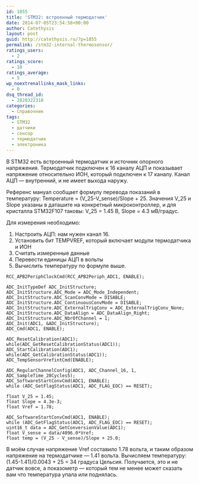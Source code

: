 ```yaml
---
id: 1855
title: 'STM32: встроенный термодатчик'
date: 2014-07-05T23:54:58+00:00
author: Catethysis
layout: post
guid: http://catethysis.ru/?p=1855
permalink: /stm32-internal-thermosensor/
ratings_users:
  - 2
ratings_score:
  - 10
ratings_average:
  - 5
wp_noextrenallinks_mask_links:
  - 0
dsq_thread_id:
  - 2820322318
categories:
  - Справочник
tags:
  - STM32
  - датчики
  - сенсор
  - термодатчик
  - электроника
---
```

В STM32 есть встроенный термодатчик и источник опорного напряжения. Термодатчик подключен к 16 каналу АЦП и показывает напряжение относительно ИОН, который подключен к 17 каналу. Канал АЦП &#8212; внутренний, и не имеет выхода наружу.

Референс мануал сообщает формулу перевода показаний в температуру: Temperature = (V\_25-V\_sense)/Slope + 25. Значения V\_25 и Slope указаны в даташите на конкретный микроконтроллер, и для кристалла STM32F107 таковы: V\_25 = 1.45 В, Slope = 4.3 мВ/градус.

Для измерения необходимо:

  1. Настроить АЦП: нам нужен канал 16.
  2. Установить бит TEMPVREF, который включает модули термодатчика и ИОН
  3. Считать измеренные данные
  4. Перевести единицы АЦП в вольты
  5. Вычислить температуру по формуле выше.

<pre><code class="cpp">RCC_APB2PeriphClockCmd(RCC_APB2Periph_ADC1, ENABLE);

ADC_InitTypeDef ADC_InitStructure;
ADC_InitStructure.ADC_Mode = ADC_Mode_Independent;
ADC_InitStructure.ADC_ScanConvMode = DISABLE;
ADC_InitStructure.ADC_ContinuousConvMode = DISABLE;
ADC_InitStructure.ADC_ExternalTrigConv = ADC_ExternalTrigConv_None;
ADC_InitStructure.ADC_DataAlign = ADC_DataAlign_Right;
ADC_InitStructure.ADC_NbrOfChannel = 1;
ADC_Init(ADC1, &ADC_InitStructure);
ADC_Cmd(ADC1, ENABLE);

ADC_ResetCalibration(ADC1);
while(ADC_GetResetCalibrationStatus(ADC1));
ADC_StartCalibration(ADC1);
while(ADC_GetCalibrationStatus(ADC1));
ADC_TempSensorVrefintCmd(ENABLE);

ADC_RegularChannelConfig(ADC1, ADC_Channel_16, 1, ADC_SampleTime_28Cycles5);
ADC_SoftwareStartConvCmd(ADC1, ENABLE);
while (ADC_GetFlagStatus(ADC1, ADC_FLAG_EOC) == RESET);
	
float V_25 = 1.45;
float Slope = 4.3e-3;
float Vref = 1.78;

ADC_SoftwareStartConvCmd(ADC1, ENABLE);
while (ADC_GetFlagStatus(ADC1, ADC_FLAG_EOC) == RESET);
uint16_t data = ADC_GetConversionValue(ADC1);
float V_sense = data/4096.0*Vref;
float temp = (V_25 - V_sense)/Slope + 25.0;
</code></pre>

В моём случае напряжение Vref составило 1.78 вольта, и таким образом напряжение на термодатчике &#8212; 1.41 вольта. Вычисляем температуру: (1.45-1.41)/0.0043 + 25 = 34 градуса Цельсия. Получается, это и не датчик вовсе, а показометр &#8212; который тем не менее может сказать вам что температура упала или поднялась.